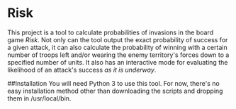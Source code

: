 # Risk
This project is a tool to calculate probabilities of invasions in the board
game _Risk_. Not only can the tool output the exact probability of success for
a given attack, it can also calculate the probability of winning with a certain
number of troops left and/or wearing the enemy territory's forces down to a
specified number of units. It also has an interactive mode for evaluating the
likelihood of an attack's success *as it is underway*.

##Installation
You will need Python 3 to use this tool. For now, there's no easy installation
method other than downloading the scripts and dropping them in /usr/local/bin.
